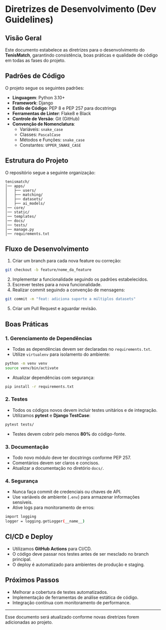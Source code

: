 # Diretrizes de Desenvolvimento (Dev Guidelines)

## **Visão Geral**
Este documento estabelece as diretrizes para o desenvolvimento do **TenisMatch**, garantindo consistência, boas práticas e qualidade de código em todas as fases do projeto.

## **Padrões de Código**
O projeto segue os seguintes padrões:
- **Linguagem**: Python 3.10+
- **Framework**: Django
- **Estilo de Código**: PEP 8 e PEP 257 para docstrings
- **Ferramentas de Linter**: Flake8 e Black
- **Controle de Versão**: Git (GitHub)
- **Convenção de Nomenclatura**:
  - Variáveis: `snake_case`
  - Classes: `PascalCase`
  - Métodos e Funções: `snake_case`
  - Constantes: `UPPER_SNAKE_CASE`

## **Estrutura do Projeto**
O repositório segue a seguinte organização:
```
tenismatch/
│── apps/
│   ├── users/
│   ├── matching/
│   ├── datasets/
│   ├── ai_models/
│── core/
│── static/
│── templates/
│── docs/
│── tests/
│── manage.py
│── requirements.txt
```

## **Fluxo de Desenvolvimento**
1. Criar um branch para cada nova feature ou correção:
```bash
git checkout -b feature/nome_da_feature
```
2. Implementar a funcionalidade seguindo os padrões estabelecidos.
3. Escrever testes para a nova funcionalidade.
4. Realizar commit seguindo a convenção de mensagens:
```bash
git commit -m "feat: adiciona suporte a múltiplos datasets"
```
5. Criar um Pull Request e aguardar revisão.

## **Boas Práticas**
### **1. Gerenciamento de Dependências**
- Todas as dependências devem ser declaradas no `requirements.txt`.
- Utilize `virtualenv` para isolamento do ambiente:
```bash
python -m venv venv
source venv/bin/activate
```
- Atualizar dependências com segurança:
```bash
pip install -r requirements.txt
```

### **2. Testes**
- Todos os códigos novos devem incluir testes unitários e de integração.
- Utilizamos **pytest** e **Django TestCase**:
```bash
pytest tests/
```
- Testes devem cobrir pelo menos **80%** do código-fonte.

### **3. Documentação**
- Todo novo módulo deve ter docstrings conforme PEP 257.
- Comentários devem ser claros e concisos.
- Atualizar a documentação no diretório `docs/`.

### **4. Segurança**
- Nunca faça commit de credenciais ou chaves de API.
- Use variáveis de ambiente (`.env`) para armazenar informações sensíveis.
- Ative logs para monitoramento de erros:
```bash
import logging
logger = logging.getLogger(__name__)
```

## **CI/CD e Deploy**
- Utilizamos **GitHub Actions** para CI/CD.
- O código deve passar nos testes antes de ser mesclado no branch principal.
- O deploy é automatizado para ambientes de produção e staging.

## **Próximos Passos**
- Melhorar a cobertura de testes automatizados.
- Implementação de ferramentas de análise estática de código.
- Integração contínua com monitoramento de performance.

---
Esse documento será atualizado conforme novas diretrizes forem adicionadas ao projeto.

